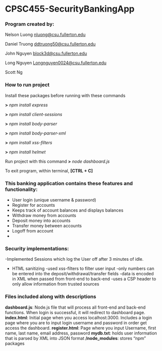 # CPSC455-SecurityBankingApp	
### Program created by: 
Nelson Luong nluong@csu.fullerton.edu

Daniel Truong ddtruong50@csu.fullerton.edu

John Nguyen block3d@csu.fullerton.edu

Long Nguyen Longnguyen0024@csu.fullerton.edu 

Scott Ng 

### How to run project
Install these packages before running with these commands

**>** *npm install express*

**>** *npm install client-sessions*

**>** *npm install body-parser*

 **>** *npm install body-parser-xml*

**>** *npm install xss-filters*

**>** *npm install helmet*



Run project with this command
**>** *node dashboard.js*

To exit program, within terminal, **[CTRL + C]**

### This banking application contains these features and functionality:
- User login (unique username & password)
- Register for accounts
- Keeps track of account balances and displays balances
- Withdraw money from accounts
- Deposit money into accounts
- Transfer money between accounts
- Logoff from account
-


### Security implementations:
-Implemented Sessions which log the User off after 3 minutes of idle.
- HTML sanitizing
-used xss-filters to filter user input 
-only numbers can be entered into the deposit/withdrawal/transfer fields
-data is encoded in XML when passed from front-end to back-end
-uses a CSP header to only allow information from trusted sources
		
### Files included along with descriptions
**dashboard.js**: Node.js file that will process all front-end and back-end functions. When login is successful, it will redirect to dashboard page.
**index.html**: Initial page when you access localhost:3000. Includes a login page where you are to input login username and password in order get access the dashboard.
**register.html**: Page where you input Username, first name, last name, email address, password
**mydb.txt**: holds user information that is parsed by XML into JSON format
**/node_modules**: stores “npm” packages



